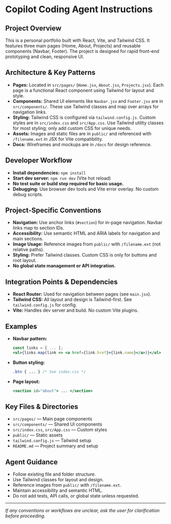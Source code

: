# Copilot Coding Agent Instructions

## Project Overview
This is a personal portfolio built with React, Vite, and Tailwind CSS. It features three main pages (Home, About, Projects) and reusable components (Navbar, Footer). The project is designed for rapid front-end prototyping and clean, responsive UI.

## Architecture & Key Patterns
- **Pages:** Located in `src/pages/` (`Home.jsx`, `About.jsx`, `Projects.jsx`). Each page is a functional React component using Tailwind for layout and style.
- **Components:** Shared UI elements like `Navbar.jsx` and `Footer.jsx` are in `src/components/`. These use Tailwind classes and map over arrays for navigation links.
- **Styling:** Tailwind CSS is configured via `tailwind.config.js`. Custom styles are in `src/index.css` and `src/App.css`. Use Tailwind utility classes for most styling; only add custom CSS for unique needs.
- **Assets:** Images and static files are in `public/` and referenced with `/filename.ext` in JSX for Vite compatibility.
- **Docs:** Wireframes and mockups are in `/docs` for design reference.

## Developer Workflow
- **Install dependencies:** `npm install`
- **Start dev server:** `npm run dev` (Vite hot reload)
- **No test suite or build step required for basic usage.**
- **Debugging:** Use browser dev tools and Vite error overlay. No custom debug scripts.

## Project-Specific Conventions
- **Navigation:** Use anchor links (`#section`) for in-page navigation. Navbar links map to section IDs.
- **Accessibility:** Use semantic HTML and ARIA labels for navigation and main sections.
- **Image Usage:** Reference images from `public/` with `/filename.ext` (not relative paths).
- **Styling:** Prefer Tailwind classes. Custom CSS is only for buttons and root layout.
- **No global state management or API integration.**

## Integration Points & Dependencies
- **React Router:** Used for navigation between pages (see `main.jsx`).
- **Tailwind CSS:** All layout and design is Tailwind-first. See `tailwind.config.js` for config.
- **Vite:** Handles dev server and build. No custom Vite plugins.

## Examples
- **Navbar pattern:**
  ```jsx
  const links = [ ... ];
  <ul>{links.map(link => <a href={link.href}>{link.name}</a>)}</ul>
  ```
- **Button styling:**
  ```css
  .btn { ... } /* See index.css */
  ```
- **Page layout:**
  ```jsx
  <section id="about"> ... </section>
  ```

## Key Files & Directories
- `src/pages/` — Main page components
- `src/components/` — Shared UI components
- `src/index.css`, `src/App.css` — Custom styles
- `public/` — Static assets
- `tailwind.config.js` — Tailwind setup
- `README.md` — Project summary and setup

## Agent Guidance
- Follow existing file and folder structure.
- Use Tailwind classes for layout and design.
- Reference images from `public/` with `/filename.ext`.
- Maintain accessibility and semantic HTML.
- Do not add tests, API calls, or global state unless requested.

---
_If any conventions or workflows are unclear, ask the user for clarification before proceeding._
